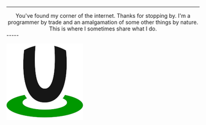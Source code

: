 
-----
<div style="text-align: center;">
You've found my corner of the internet. Thanks for stopping by. I'm a programmer by trade and an amalgamation of some other things by nature. This is where I sometimes share what I do.
</div>
-----
<br>

![emblem](emblem.png)
